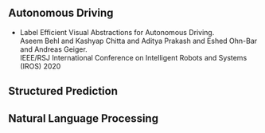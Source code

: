 ## Autonomous Driving

* Label Efficient Visual Abstractions for Autonomous Driving.\
Aseem Behl and Kashyap Chitta and Aditya Prakash and Eshed Ohn-Bar and Andreas Geiger.\
IEEE/RSJ International Conference on Intelligent Robots and Systems (IROS) 2020


## Structured Prediction

## Natural Language Processing

